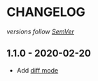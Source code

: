 # CHANGELOG
*versions follow [SemVer](http://semver.org)*

## 1.1.0 - 2020-02-20
* Add [diff mode](https://github.com/maxlath/ndjson-apply#diff-mode)
